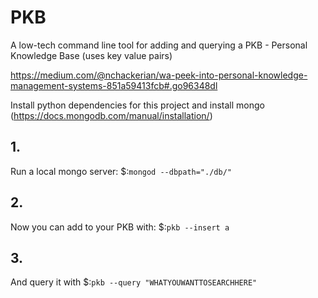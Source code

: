 # PKB
A low-tech command line tool for adding and querying a PKB - Personal Knowledge Base (uses key value pairs)

https://medium.com/@nchackerian/wa-peek-into-personal-knowledge-management-systems-851a59413fcb#.go96348dl

Install python dependencies for this project and install mongo (https://docs.mongodb.com/manual/installation/) 

## 1.
Run a local mongo server: $:`mongod --dbpath="./db/"`

## 2.
Now you can add to your PKB with:
$:`pkb --insert a` 

## 3.
And query it with
$:`pkb --query "WHATYOUWANTTOSEARCHHERE"`
